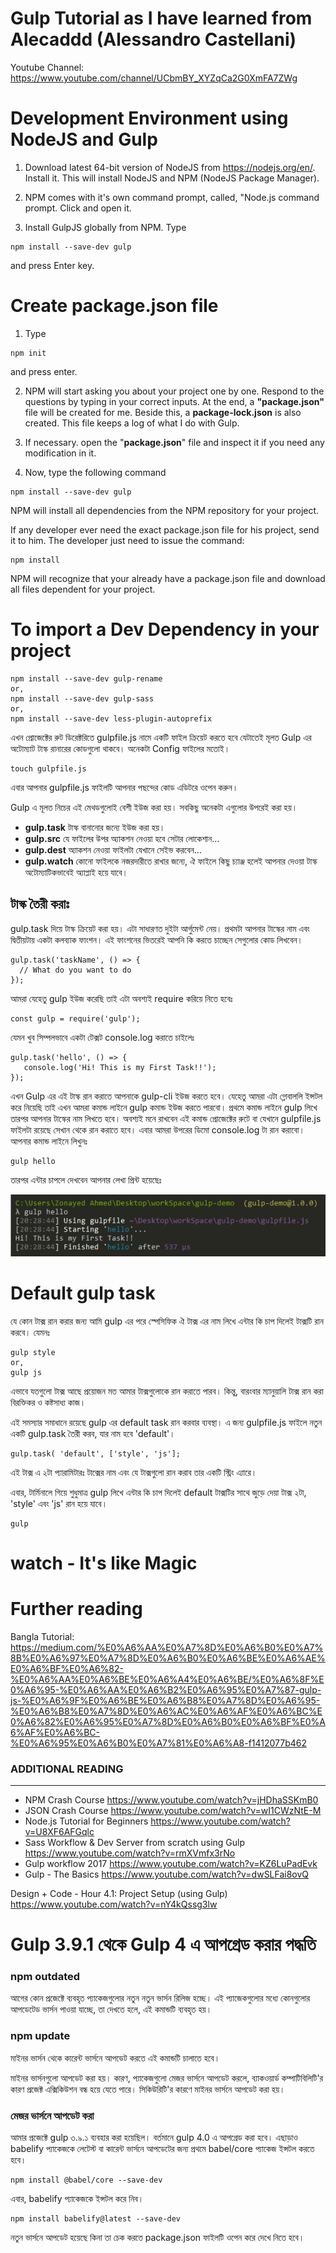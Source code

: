 # Gulp Tutorial as I have learned from Alecaddd (Alessandro Castellani)
Youtube Channel: https://www.youtube.com/channel/UCbmBY_XYZqCa2G0XmFA7ZWg

# Development Environment using NodeJS and Gulp


1.   Download latest 64-bit version of NodeJS from https://nodejs.org/en/.
     Install it. This will install NodeJS and NPM (NodeJS Package Manager).

2.   NPM comes with it's own command prompt, called, "Node.js command prompt. Click and open it.

3.   Install GulpJS globally from NPM. Type

```
npm install --save-dev gulp
```

and press Enter key.

# Create package.json file

1.   Type

```
npm init
```

and press enter.

2.   NPM will start asking you about your project one by one. Respond to the questions by typing in your correct inputs.
     At the end, a **"package.json"** file will be created for me.
     Beside this, a **package-lock.json** is also created. This file keeps a log of what I do with Gulp.

3.   If necessary. open the "**package.json**" file and inspect it if you need any modification in it.
4.   Now, type the following command

```
npm install --save-dev gulp
```

NPM will install all dependencies from the NPM repository for your project.

If any developer ever need the exact package.json file for his project, send it to him.
The developer just need to issue the command:

```
npm install
```

NPM will recognize that your already have a package.json file and download all files dependent for your project.

# To import a Dev Dependency in your project

```
npm install --save-dev gulp-rename
or,
npm install --save-dev gulp-sass
or,
npm install --save-dev less-plugin-autoprefix
```    

এখন প্রোজেক্টের রুট ডিরেক্টরিতে gulpfile.js নামে একটি ফাইল ক্রিয়েট করতে হবে যেটাতেই মূলত Gulp এর অটোম্যাট টাস্ক রানারের কোডগুলো থাকবে। অনেকটা Config ফাইলের মতোই।

```
touch gulpfile.js
```

এবার আপনার gulpfile.js ফাইলটি আপনার পছন্দের কোড এডিটরে ওপেন করুন।

Gulp এ মূলত নিচের এই মেথডগুলোই বেশী ইউজ করা হয়। সবকিছু অনেকটা এগুলোর উপরেই করা হয়।

- **gulp.task** টাস্ক বানানোর জন্যে ইউজ করা হয়।
- **gulp.src** যে ফাইলের উপর অ্যাকশন নেওয়া হবে সেটার লোকেশান…
- **gulp.dest** অ্যাকশন নেওয়া ফাইলটা যেখানে সেইভ করবেন…
- **gulp.watch** কোনো ফাইলকে নজরদারীতে রাখার জন্যে, ঐ ফাইলে কিছু চ্যাঞ্জ হলেই আপনার দেওয়া টাস্ক অটোম্যাটিকভাবেই অ্যাপ্লাই হয়ে যাবে।

## টাস্ক তৈরী করাঃ

gulp.task দিয়ে টাস্ক ক্রিয়েট করা হয়। এটা সাধারণত দুইটা আর্গুমেন্ট নেয়। প্রথমটা আপনার টাস্কের নাম এবং দ্বিতীয়টায় একটা কলব্যাক ফাংশন। এই ফাংশনের ভিতরেই আপনি কি করতে চাচ্ছেন সেগুলোর কোড লিখবেন।

```
gulp.task('taskName', () => {
  // What do you want to do
});
```

আমরা যেহেতু gulp ইউজ করেছি তাই এটা অবশ্যই require করিয়ে নিতে হবেঃ

```
const gulp = require('gulp');
```

যেমন খুব সিম্পলভাবে একটা টেক্সট console.log করাতে চাইলেঃ
```
gulp.task('hello', () => {
   console.log('Hi! This is my First Task!!');
});
```
এখন Gulp এর এই টাস্ক রান করাতে আপনাকে gulp-cli ইউজ করতে হবে। যেহেতু আমরা এটা গ্লোবাললি ইন্সটল করে নিয়েছি তাই এখন আমরা কমান্ড লাইনে gulp কমান্ড ইউজ করতে পারবো। প্রথমে কমান্ড লাইনে gulp লিখে তারপর আপনার টাস্কের নাম লিখতে হবে। অবশ্যই মনে রাখবেন এই কমান্ড প্রোজেক্টের রুটে বা যেখানে gulpfile.js ফাইলটা রয়েছে সেখান থেকে রান করাতে হবে। এবার আমরা উপরের ডিমো console.log টা রান করাবো। আপনার কমান্ড লাইনে লিখুনঃ
```
gulp hello
```
তারপর এন্টার চাপলে দেখবেন আপনার লেখা প্রিন্ট হয়েছেঃ

![First Hello Message](https://github.com/manzurahmed/gulp-from-alecaddd/blob/master/images/hello.png)

# Default gulp task

যে কোন টাক্স রান করার জন্য আমি gulp এর পরে স্পেসিফিক ঐ টাক্স এর নাম লিখে এন্টার কি চাপ দিলেই টাক্সটি রান করবে। যেমনঃ

```
gulp style
or,
gulp js
```

এভাবে যতগুলো টাক্স আছে প্রয়োজন মত আমার টাক্সগুলোকে রান করাতে পারব। কিন্তু, বারংবার ম্যানুয়ালি টাক্স রান করা বিরক্তিকর ও কষ্টসাধ্য কাজ।

এই সমস্যার সমাধানে রয়েছে gulp এর default task রান করবার ব্যবস্থা। এ জন্য gulpfile.js ফাইলে নতুন একটি gulp.task তৈরী করব, যার নাম হবে 'default'।

```
gulp.task( 'default', ['style', 'js'];
```

এই টাক্স এ ২টা প্যারামিটারঃ টাক্সের নাম এবং যে টাক্সগুলো রান করাব তার একটি স্ট্রিং এ্যারে।

এবার, টার্মিনালে গিয়ে শুধুমাত্র gulp লিখে এন্টার কি চাপ দিলেই default টাক্সটির সাথে জুড়ে দেয়া টাক্স ২টা, 'style' এবং 'js' রান হয়ে যাবে।

```
gulp
```

# watch - It's like Magic



# Further reading

Bangla Tutorial: https://medium.com/%E0%A6%AA%E0%A7%8D%E0%A6%B0%E0%A7%8B%E0%A6%97%E0%A7%8D%E0%A6%B0%E0%A6%BE%E0%A6%AE%E0%A6%BF%E0%A6%82-%E0%A6%AA%E0%A6%BE%E0%A6%A4%E0%A6%BE/%E0%A6%8F%E0%A6%95-%E0%A6%AA%E0%A6%B2%E0%A6%95%E0%A7%87-gulp-js-%E0%A6%9F%E0%A6%BE%E0%A6%B8%E0%A7%8D%E0%A6%95-%E0%A6%B8%E0%A7%8D%E0%A6%AC%E0%A6%AF%E0%A6%BC%E0%A6%82%E0%A6%95%E0%A7%8D%E0%A6%B0%E0%A6%BF%E0%A6%AF%E0%A6%BC-%E0%A6%95%E0%A6%B0%E0%A7%81%E0%A6%A8-f1412077b462

### ADDITIONAL READING
-----------------------

- NPM Crash Course https://www.youtube.com/watch?v=jHDhaSSKmB0
- JSON Crash Course https://www.youtube.com/watch?v=wI1CWzNtE-M
- Node.js Tutorial for Beginners https://www.youtube.com/watch?v=U8XF6AFGqlc
- Sass Workflow & Dev Server from scratch using Gulp https://www.youtube.com/watch?v=rmXVmfx3rNo
- Gulp workflow 2017 https://www.youtube.com/watch?v=KZ6LuPadEvk
- Gulp - The Basics https://www.youtube.com/watch?v=dwSLFai8ovQ

Design + Code - Hour 4.1: Project Setup (using Gulp) https://www.youtube.com/watch?v=nY4kQssg3lw

# Gulp 3.9.1 থেকে Gulp 4 এ আপগ্রেড করার পদ্ধতি

### npm outdated

আগের কোন প্রজেক্টে ব্যবহৃত প্যাকেজগুলোর নতুন নতুন ভার্সন রিলিজ হচ্ছে। এই প্যাজেকগুলোর মধ্যে কোনগুলোর আপডেটেড ভার্সন পাওয়া যাচ্ছে, তা দেখতে হলে, এই কমান্ডটি ব্যবহৃত হয়।

### npm update

মাইনর ভার্সন থেকে কারেন্ট ভার্সনে আপডেট করতে এই কমান্ডটি চালাতে হবে।

মাইনর ভার্সনগুলো আপডেট করা হয়। কারণ, প্যাকেজগুলো মেজর ভার্সনে আপডেট করলে, ব্যাকওয়ার্ড কম্পাটিবিলিটি'র কারণ প্রজেক্ট এক্সিকিউশন বন্ধ হয়ে যেতে পারে। সিকিউরিটি'র কারণে মাইনর ভার্সনে আপডেট করা হয়।

### মেজর ভার্সনে আপডেট করা

আমার প্রজেক্টে gulp ৩.৯.১ ব্যবহার করা হয়েছিল। বর্তমানে gulp 4.0 এ আপগ্রেড করা হবে। এছাড়াও babelify প্যাকেজকে লেটেস্ট বা কারেন্ট ভার্সনে আপডেটের জন্য প্রথমে babel/core প্যাকেজ ইন্সটল করতে হবে।

```
npm install @babel/core --save-dev
```

এবার, babelify প্যাকেজকে ইন্সটল করে নিব।

```
npm install babelify@latest --save-dev
```

নতুন ভার্সনে আপডেট হয়েছে কিনা তা চেক করতে package.json ফাইলটি ওপেন করে দেখে নিতে হবে।


